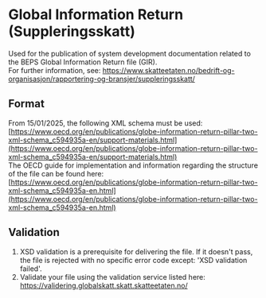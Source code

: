 # Global Information Return (Suppleringsskatt)

Used for the publication of system development documentation related to the BEPS Global Information Return file (GIR).  
For further information, see: https://www.skatteetaten.no/bedrift-og-organisasjon/rapportering-og-bransjer/suppleringsskatt/

## Format

From 15/01/2025, the following XML schema must be used:  
[https://www.oecd.org/en/publications/globe-information-return-pillar-two-xml-schema_c594935a-en/support-materials.html](https://www.oecd.org/en/publications/globe-information-return-pillar-two-xml-schema_c594935a-en/support-materials.html)  
The OECD guide for implementation and information regarding the structure of the file can be found here:  
[https://www.oecd.org/en/publications/globe-information-return-pillar-two-xml-schema_c594935a-en.html](https://www.oecd.org/en/publications/globe-information-return-pillar-two-xml-schema_c594935a-en.html)

## Validation

1. XSD validation is a prerequisite for delivering the file. If it doesn't pass, the file is rejected with no specific error code except: 'XSD validation failed'.
2. Validate your file using the validation service listed here: https://validering.globalskatt.skatt.skatteetaten.no/
